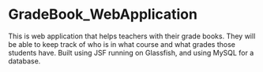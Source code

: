 # GradeBook_WebApplication

This is web application that helps teachers with their grade books. They will be able to keep track of who is in what course
and what grades those students have. Built using JSF running on Glassfish, and using MySQL for a database.
